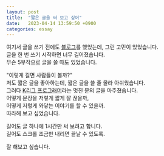 ```yaml
---
layout: post
title:  "짧은 글을 써 보고 싶어"
date:   2023-04-14 13:59:50 +0900
categories: essay
---
```


여기서 글을 쓰기 전에도 [블로그](https://velog.io/@city7310)를 했었는데, 그런 고민이 있었습니다.  
글을 한 번 쓰기 시작하면 너무 길어졌습니다.  
무슨 5부작으로 글을 쓸 때도 있었습니다.

"이렇게 길면 사람들이 볼까?"  
저도 짧은 글을 좋아하는데, 짧은 글을 쓸 줄 몰라 아쉬웠습니다.  
그러다 [K리그 프로그래머](https://jeho.page/)라는 멋진 분의 글을 마주쳤습니다.  
어떻게 문장을 저렇게 짧게 잘 끊을까,  
어떻게 저렇게 와닿는 이야기를 할 수 있을까.  
따라해 보고 싶었습니다.

길어도 글 하나에 1시간만 써 보려고 합니다.  
길어도 스크롤 조금만 내리면 끝날 수 있도록.

잘 해보고 싶습니다.
